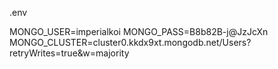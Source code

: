 .env

MONGO_USER=imperialkoi 
MONGO_PASS=B8b82B-j@JzJcXn 
MONGO_CLUSTER=cluster0.kkdx9xt.mongodb.net/Users?retryWrites=true&w=majority
